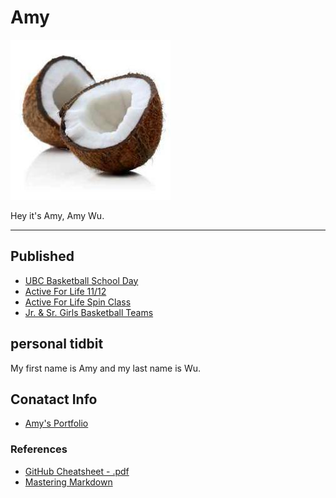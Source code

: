 # Amy

![](_assets/BFs_slDZ.jpg)


Hey it's Amy, Amy Wu.

___

## Published
- [UBC Basketball School Day](https://medium.com/@newsletter_54417/ubc-basketball-school-day-7fab1904bfa5)
- [Active For Life 11/12](https://medium.com/@newsletter_54417/active-for-life-11-12-938499dca2ad)
- [Active For Life Spin Class](https://medium.com/@newsletter_54417/active-for-life-spin-class-1282cfacf0ae)
- [Jr. & Sr. Girls Basketball Teams](https://medium.com/@newsletter_54417/jr-sr-girls-basketball-teams-dd276e14af4f) 

## personal tidbit 
My first name is Amy and my last name is Wu.



## Conatact Info
- [Amy's Portfolio](https://sites.google.com/templeton.vsb.bc.ca/amy/home)






### References
- [GitHub Cheatsheet - .pdf](https://guides.github.com/pdfs/markdown-cheatsheet-online.pdf)
- [Mastering Markdown](https://guides.github.com/features/mastering-markdown/)
